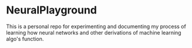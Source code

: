 # NeuralPlayground
This is a personal repo for experimenting and documenting my process of learning how neural networks and other derivations of machine learning algo's function.
